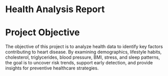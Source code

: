 # Health Analysis Report 
# Project Objective 
The objective of this project is to analyze health data to identify key factors contributing to heart disease. By examining demographics, lifestyle habits, cholesterol, triglycerides, blood pressure, BMI, stress, and sleep patterns, the goal is to uncover risk trends, support early detection, and provide insights for preventive healthcare strategies.


